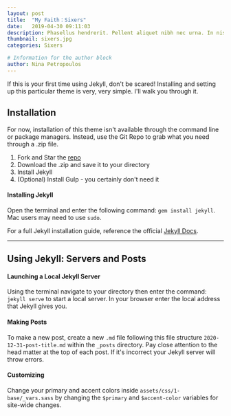 ```yaml
---
layout: post
title:  "My Faith：Sixers"
date:   2019-04-30 09:11:03
description: Phasellus hendrerit. Pellent aliquet nibh nec urna. In nis aliquet vel, dapibus id,mattis.
thumbnail: sixers.jpg
categories: Sixers

# Information for the author block
author: Nina Petropoulos
---
```


If this is your first time using Jekyll, don't be scared! Installing and setting up this particular theme is very, very simple. I'll walk you through it.

## Installation
For now, installation of this theme isn't available through the command line or package managers. Instead, use the Git Repo to grab what you need through a .zip file.

1. Fork and Star the [repo][Artist Theme Repo]
2. Download the .zip and save it to your directory
3. Install Jekyll
4. (Optional) Install Gulp - you certainly don't need it

#### Installing Jekyll
Open the terminal and enter the following command: `gem install jekyll`. Mac users may need to use `sudo`.

For a full Jekyll installation guide, reference the official [Jekyll Docs][Jekyll Docs].

- - -

## Using Jekyll: Servers and Posts

#### Launching a Local Jekyll Server

Using the terminal navigate to your directory then enter the command: `jekyll serve` to start a local server. In your browser enter the local address that Jekyll gives you.

#### Making Posts

To make a new post, create a new `.md` file following this file structure `2020-12-31-post-title.md` within the `_posts` directory. Pay close attention to the head matter at the top of each post. If it's incorrect your Jekyll server will throw errors.

#### Customizing

Change your primary and accent colors inside `assets/css/1-base/_vars.sass` by changing the `$primary` and `$accent-color` variables for site-wide changes.

[Jekyll Docs]: http://jekyllrb.com/docs/installation/
[Artist Theme Repo]: https://github.com/ninapetrop/Artist-Theme
